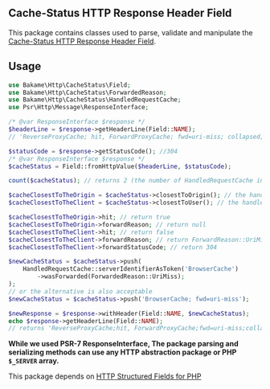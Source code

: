 Cache-Status HTTP Response Header Field
-----

This package contains classes used to parse, validate and manipulate the [Cache-Status HTTP Response Header Field](https://www.rfc-editor.org/rfc/rfc9211.html).

## Usage

```php
use Bakame\Http\CacheStatus\Field;
use Bakame\Http\CacheStatus\ForwardedReason;
use Bakame\Http\CacheStatus\HandledRequestCache;
use Psr\Http\Message\ResponseInterface;

/* @var ResponseInterface $response */
$headerLine = $response->getHeaderLine(Field::NAME);
// 'ReverseProxyCache; hit, ForwardProxyCache; fwd=uri-miss; collapsed; stored';

$statusCode = $response->getStatusCode(); //304
/* @var ResponseInterface $response */
$cacheStatus = Field::fromHttpValue($headerLine, $statusCode);

count($cacheStatus); // returns 2 (the number of HandledRequestCache instances parsed)

$cacheClosestToTheOrigin = $cacheStatus->closestToOrigin(); // the handled request cache closest to the origin server
$cacheClosestToTheClient = $cacheStatus->closestToUser(); // the handled request cache closest to the origin server

$cacheClosestToTheOrigin->hit; // return true
$cacheClosestToTheOrigin->forwardReason; // return null
$cacheClosestToTheClient->hit; // return false
$cacheClosestToTheClient->forwardReason; // return ForwardReason::UriMiss
$cacheClosestToTheClient->forwardStatusCode; // return 304

$newCacheStatus = $cacheStatus->push(
    HandledRequestCache::serverIdentifierAsToken('BrowserCache')
        ->wasForwarded(ForwardedReason::UriMiss);
);
// or the alternative is also acceptable
$newCacheStatus = $cacheStatus->push('BrowserCache; fwd=uri-miss');

$newResponse = $response->withHeader(Field::NAME, $newCacheStatus);
echo $response->getHeaderLine(Field::NAME);
// returns 'ReverseProxyCache;hit, ForwardProxyCache;fwd=uri-miss;collapsed;stored, BrowserCache;fwd=uri-miss'
```

**While we used PSR-7 ResponseInterface, The package parsing and serializing methods can use any HTTP abstraction package or PHP `$_SERVER` array.**

This package depends on [HTTP Structured Fields for PHP](https://github.com/bakame-php/http-structured-fields)

